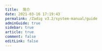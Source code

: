 ```yaml
---
title:  简介
date: 2021-03-16 17:19:43
permalink: /Zadig v3.2/system-manual/guide
adminGuide: true
sidebar: true
article: true
comment: false
editLink: false
---
```


